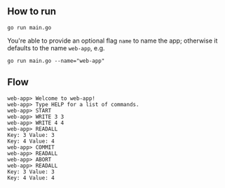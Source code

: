 ## How to run
```
go run main.go
```

You're able to provide an optional flag `name` to name the app; otherwise it defaults to
the name `web-app`, e.g.
```
go run main.go --name="web-app"
```

## Flow
```
web-app> Welcome to web-app!
web-app> Type HELP for a list of commands.
web-app> START   
web-app> WRITE 3 3
web-app> WRITE 4 4
web-app> READALL    
Key: 3 Value: 3
Key: 4 Value: 4
web-app> COMMIT
web-app> READALL
web-app> ABORT
web-app> READALL
Key: 3 Value: 3
Key: 4 Value: 4
```